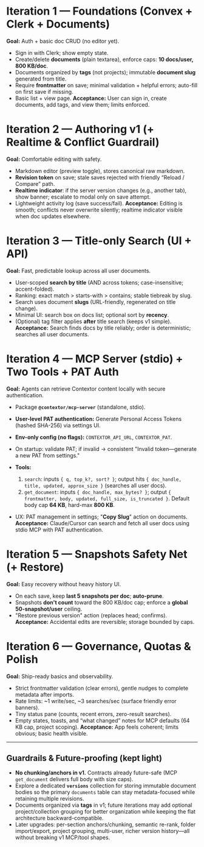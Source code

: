 # Iteration 1 — Foundations (Convex + Clerk + Documents)

**Goal:** Auth + basic doc CRUD (no editor yet).

* Sign in with Clerk; show empty state.
* Create/delete **documents** (plain textarea), enforce caps: **10 docs/user, 800 KB/doc**.
* Documents organized by **tags** (not projects); immutable **document slug** generated from title.
* Require **frontmatter** on save; minimal validation + helpful errors; auto-fill on first save if missing.
* Basic list + view page.
  **Acceptance:** User can sign in, create documents, add tags, and view them; limits enforced.

# Iteration 2 — Authoring v1 (+ Realtime & Conflict Guardrail)

**Goal:** Comfortable editing with safety.

* Markdown editor (preview toggle), stores canonical raw markdown.
* **Revision token** on save; stale saves rejected with friendly “Reload / Compare” path.
* **Realtime indicator**: if the server version changes (e.g., another tab), show banner; escalate to modal only on save attempt.
* Lightweight activity log (save success/fail).
  **Acceptance:** Editing is smooth; conflicts never overwrite silently; realtime indicator visible when doc updates elsewhere.

# Iteration 3 — Title-only Search (UI + API)

**Goal:** Fast, predictable lookup across all user documents.

* User-scoped **search by title** (AND across tokens; case-insensitive; accent-folded).
* Ranking: exact match > starts-with > contains; stable tiebreak by slug.
* Search uses document **slugs** (URL-friendly, regenerated on title change).
* Minimal UI: search box on docs list; optional sort by **recency**.
* (Optional) tag filter applies **after** title search (keeps v1 simple).
  **Acceptance:** Search finds docs by title reliably; order is deterministic; searches all user documents.

# Iteration 4 — MCP Server (stdio) + Two Tools + PAT Auth

**Goal:** Agents can retrieve Contextor content locally with secure authentication.

* Package **`@contextor/mcp-server`** (standalone, stdio).
* **User-level PAT authentication:** Generate Personal Access Tokens (hashed SHA-256) via settings UI.
* **Env-only config (no flags):** `CONTEXTOR_API_URL`, `CONTEXTOR_PAT`.
* On startup: validate PAT; if invalid → consistent "Invalid token—generate a new PAT from settings."
* **Tools:**

  1. `search`: inputs `{ q, top_k?, sort? }`; output hits `{ doc_handle, title, updated, approx_size }` (searches all user docs).
  2. `get_document`: inputs `{ doc_handle, max_bytes? }`; output `{ frontmatter, body, updated, full_size, is_truncated }`.
     Default body cap **64 KB**, hard-max **800 KB**.
* UX: PAT management in settings; "**Copy Slug**" action on documents.
  **Acceptance:** Claude/Cursor can search and fetch all user docs using stdio MCP with PAT authentication.

# Iteration 5 — Snapshots Safety Net (+ Restore)

**Goal:** Easy recovery without heavy history UI.

* On each save, keep **last 5 snapshots per doc**; **auto-prune**.
* Snapshots **don't count** toward the 800 KB/doc cap; enforce a **global 50-snapshot/user** ceiling.
* "Restore previous version" action (replaces head; confirms).
  **Acceptance:** Accidental edits are reversible; storage bounded by caps.

# Iteration 6 — Governance, Quotas & Polish

**Goal:** Ship-ready basics and observability.

* Strict frontmatter validation (clear errors), gentle nudges to complete metadata after imports.
* Rate limits: ~1 write/sec, ~3 searches/sec (surface friendly error banners).
* Tiny status pane (counts, recent errors, zero-result searches).
* Empty states, toasts, and “what changed” notes for MCP defaults (64 KB cap, project scoping).
  **Acceptance:** App feels coherent; limits obvious; basic health visible.

---

## Guardrails & Future-proofing (kept light)

* **No chunking/anchors in v1.** Contracts already future-safe (MCP `get_document` delivers full body with size caps).
* Explore a dedicated **`versions`** collection for storing immutable document bodies so the primary `documents` table can stay metadata-focused while retaining multiple revisions.
* Documents organized via **tags** in v1; future iterations may add optional project/collection grouping for better organization while keeping the flat architecture backward-compatible.
* Later upgrades: per-section anchors/chunking, semantic re-rank, folder import/export, project grouping, multi-user, richer version history—all without breaking v1 MCP/tool shapes.
